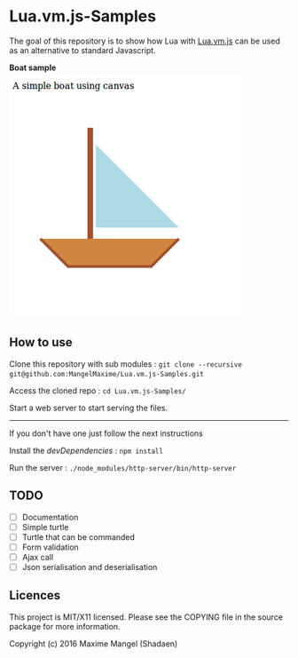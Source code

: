# Lua.vm.js-Samples

The goal of this repository is to show how Lua with [Lua.vm.js](https://github.com/daurnimator/lua.vm.js) can be used as an alternative to standard Javascript.

**Boat sample**
![Boat sample](https://raw.githubusercontent.com/MangelMaxime/Lua.vm.js-Samples/master/img/boat_sample.png)

## How to use

Clone this repository with sub modules :
`git clone --recursive git@github.com:MangelMaxime/Lua.vm.js-Samples.git`

Access the cloned repo : `cd Lua.vm.js-Samples/`

Start a  web server to start serving the files.

------------
If you don't have one just follow the next instructions

Install the *devDependencies* : `npm install`

Run the server : `./node_modules/http-server/bin/http-server`

## TODO

- [ ] Documentation
- [ ] Simple turtle
- [ ] Turtle that can be commanded
- [ ] Form validation
- [ ] Ajax call
- [ ] Json serialisation and deserialisation

## Licences

This project is MIT/X11 licensed. Please see the COPYING file in the source package for more information.

Copyright (c) 2016 Maxime Mangel (Shadaen)
